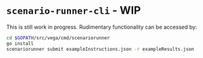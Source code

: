 # `scenario-runner-cli` - WIP

This is still work in progress. Rudimentary functionality can be accessed by:

```bash
cd $GOPATH/src/vega/cmd/scenariorunner
go install
scenariorunner submit exampleInstructions.json -r exampleResults.json
```
